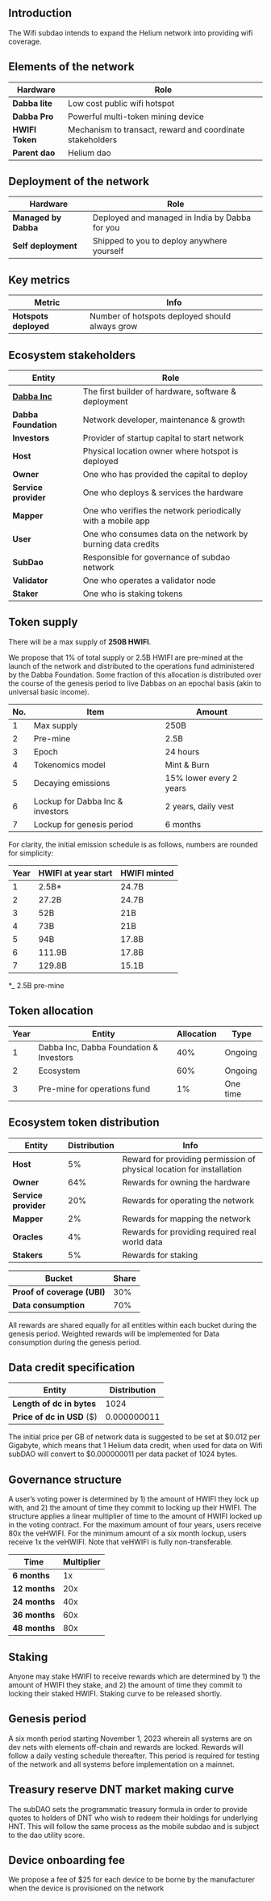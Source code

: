 
## Introduction

The Wifi subdao intends to expand the Helium network into providing wifi coverage.

## Elements of the network

|Hardware|Role|
|---|---|
|**Dabba lite**|Low cost public wifi hotspot|
|**Dabba Pro**|Powerful multi-token mining device|
|**HWIFI Token**|Mechanism to transact, reward and coordinate stakeholders|
|**Parent dao**|Helium dao|

## Deployment of the network

|Hardware|Role|
|---|---|
|**Managed by Dabba**|Deployed and managed in India by Dabba for you|
|**Self deployment**|Shipped to you to deploy anywhere yourself|

## Key metrics

|Metric|Info|
|---|---|
|**Hotspots deployed**|Number of hotspots deployed should always grow|


## Ecosystem stakeholders

|Entity|Role|
|---|---|
|[**Dabba Inc**](https://www.dabba.com)|The first builder of hardware, software & deployment|
|**Dabba Foundation**|Network developer, maintenance & growth|
|**Investors**|Provider of startup capital to start network|
|**Host**|Physical location owner where hotspot is deployed|
|**Owner**|One who has provided the capital to deploy|
|**Service provider**|One who deploys & services the hardware|
|**Mapper**|One who verifies the network periodically with a mobile app|
|**User**|One who consumes data on the network by burning data credits|
|**SubDao**|Responsible for governance of subdao network|
|**Validator**|One who operates a validator node|
|**Staker**|One who is staking tokens|


## Token supply

There will be a max supply of **250B HWIFI**. 

We propose that 1% of total supply or 2.5B HWIFI are pre-mined at the launch of the network and distributed to the operations fund administered by the Dabba Foundation. Some fraction of this allocation is distributed over the course of the genesis period to live Dabbas on an epochal basis (akin to universal basic income). 

|No.|Item|Amount|
|---|---|---|
|1|Max supply|250B|
|2|Pre-mine|2.5B|
|3|Epoch|24 hours|
|4|Tokenomics model|Mint & Burn|
|5|Decaying emissions|15% lower every 2 years|
|6|Lockup for Dabba Inc & investors|2 years, daily vest|
|7|Lockup for genesis period|6 months|

For clarity, the initial emission schedule is as follows, numbers are rounded for simplicity:

|Year|HWIFI at year start|HWIFI minted|
|---|---|---|
|1|2.5B*|24.7B|
|2|27.2B|24.7B|
|3|52B|21B|
|4|73B|21B|
|5|94B|17.8B|
|6|111.9B|17.8B|
|7|129.8B|15.1B|

*_ 2.5B pre-mine


## Token allocation

|Year|Entity|Allocation|Type|
|---|---|---|---|
|1|Dabba Inc, Dabba Foundation & Investors|40%|Ongoing|
|2|Ecosystem|60%|Ongoing|
|3|Pre-mine for operations fund|1%|One time|

## Ecosystem token distribution

|Entity|Distribution|Info|
|---|---|---|
|**Host**|5%|Reward for providing permission of physical location for installation|
|**Owner**|64%|Rewards for owning the hardware|
|**Service provider**|20%|Rewards for operating the network|
|**Mapper**|2%|Rewards for mapping the network|
|**Oracles**|4%|Rewards for providing required real world data|
|**Stakers**|5%|Rewards for staking|


|Bucket|Share|
|---|---|
|**Proof of coverage (UBI)**|30%|
|**Data consumption**|70%|

All rewards are shared equally for all entities within each bucket during the genesis period. Weighted rewards will be implemented for Data consumption during the genesis period.


## Data credit specification

|Entity|Distribution|
|---|---|
|**Length of dc in bytes**|1024|
|**Price of dc in USD** ($)|0.000000011|

The initial price per GB of network data is suggested to be set at $0.012 per Gigabyte, which means that 1 Helium data credit, when used for data on Wifi  subDAO will convert to $0.000000011 per data packet of 1024 bytes.


## Governance structure

A user’s voting power is determined by 1) the amount of HWIFI they lock up with, and 2) the amount of time they commit to locking up their HWIFI. The structure applies a linear multiplier of time to the amount of HWIFI locked up in the voting contract. For the maximum amount of four years, users receive 80x the veHWIFI. For the minimum amount of a six month lockup, users receive 1x the veHWIFI. Note that veHWIFI is fully non-transferable.

|Time|Multiplier|
|---|---|
|**6 months**|1x|
|**12 months**|20x|
|**24 months**|40x|
|**36 months**|60x|
|**48 months**|80x|


## Staking

Anyone may stake HWIFI to receive rewards which are determined by 1) the amount of HWIFI they stake, and 2) the amount of time they commit to locking their staked HWIFI. Staking curve to be released shortly.


## Genesis period

A six month period starting November 1, 2023 wherein all systems are on dev nets with elements off-chain and rewards are locked. Rewards will follow a daily vesting schedule thereafter. This period is required for testing of the network and all systems before implementation on a mainnet. 

## Treasury reserve DNT market making curve

The subDAO sets the programmatic treasury formula in order to provide quotes to holders of DNT who wish to redeem their holdings for underlying HNT. This will follow the same process as the mobile subdao and is subject to the dao utility score.

## Device onboarding fee

We propose a fee of $25 for each device to be borne by the manufacturer when the device is provisioned on the network